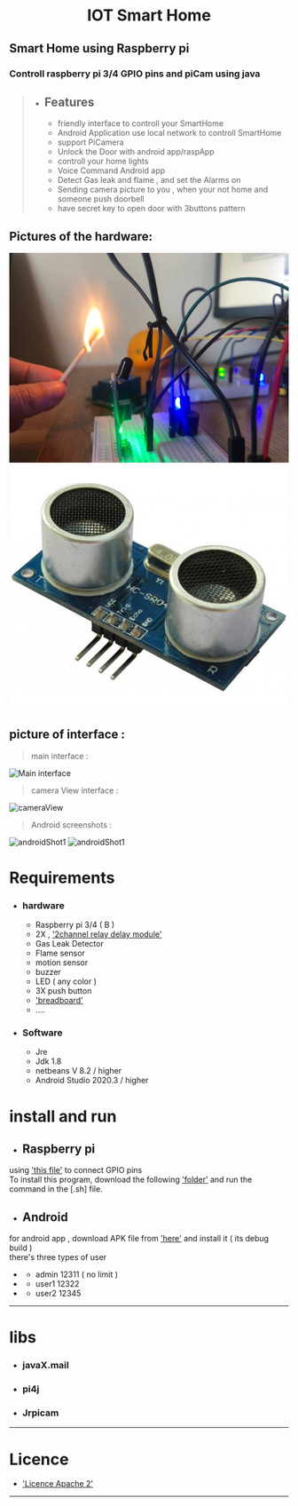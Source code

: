 
#  <h1 align="center" >IOT Smart Home</h1>

## Smart Home using Raspberry pi

### Controll raspberry pi 3/4 GPIO pins and piCam using java  

>* ## Features
>   * friendly interface to controll your SmartHome
>   * Android Application use local network to controll SmartHome
>   * support PiCamera 
>   * Unlock the Door with android app/raspApp
>   * controll your home lights
>   * Voice Command Android app
>   * Detect Gas leak and flame , and set the Alarms on
>   * Sending camera picture to you , when your not home and someone push doorbell
>   * have secret key to open door with 3buttons pattern

## Pictures of the hardware: 
<img src="https://github.com/ifarshgar/IOT-Smart-Home/blob/master/IMAGE%202025-06-14%2011%3A57%3A59.jpg" />

<img src="https://github.com/ifarshgar/IOT-Smart-Home/blob/master/IMAGE%202025-06-14%2011%3A58%3A27.jpg" />


 
## picture of interface :

> main interface :
> 
<img src="https://github.com/ehsanrabiei/PiSmartHome/blob/main/Doc%26Images/mainMenu.JPG" alt="Main interface" width="450" height="">

> camera View interface :
> 
<img src="https://github.com/ehsanrabiei/PiSmartHome/blob/main/Doc%26Images/cameraView.JPG" alt="cameraView" width="450" height="">

> Android screenshots :
>
<img src="https://github.com/ehsanrabiei/PiSmartHome/blob/main/Doc%26Images/AndroidShot2.jpg" alt="androidShot1" width="300" height="">

<img src="https://github.com/ehsanrabiei/PiSmartHome/blob/main/Doc%26Images/AndroidShot1.jpg" alt="androidShot1" width="300" height="">


# Requirements
* ### hardware
    * Raspberry pi 3/4 ( B ) 
    * 2X , ['2channel relay delay module'](https://www.geeetech.com/wiki/index.php/2-Channel_Relay_module) 
    * Gas Leak Detector 
    * Flame sensor
    * motion sensor
    * buzzer
    * LED ( any color )
    * 3X push button
    * ['breadboard'](https://en.wikipedia.org/wiki/Breadboard )  
    * ....
* ### Software
    * Jre
    * Jdk 1.8
    * netbeans V 8.2 / higher
    * Android Studio 2020.3 / higher

# install and run
* ## Raspberry pi
using  ['this file'](https://github.com/ehsanrabiei/PiSmartHome/blob/main/Doc%26Images/GpioPins_guide.xlsx) to connect GPIO pins <br>
To install this program, download the following ['folder'](https://github.com/ehsanrabiei/PiSmartHome/tree/main/RaspberryPi/bin) and run the command in the [.sh] file.

* ## Android
for android app , download APK file from ['here'](https://github.com/ehsanrabiei/PiSmartHome/blob/main/Android/APK/SmartHome_debugBuild.apk)  and install it ( its debug build ) 
<br>there's three types of user
* * admin  12311 ( no limit )
* * user1  12322
* * user2  12345
<hr>

 # libs 
* ### javaX.mail
* ### pi4j
* ### Jrpicam
<hr>

 # Licence 
 
* ['Licence Apache 2'](https://www.apache.org/licenses/LICENSE-2.0)

<hr>

